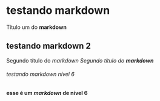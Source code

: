 # testando markdown
Título um do **markdown**
## testando markdown 2
Segundo título do *markdown*
_Segundo título do **markdown**_

###### testando markdown nível 6
**esse é um _markdown_ de nível 6**